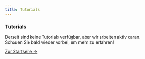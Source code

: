 ```yaml
---
title: Tutorials
---
```


<div class="card">
  <h3>Tutorials</h3>
  <p>Derzeit sind keine Tutorials verfügbar, aber wir arbeiten aktiv daran. Schauen Sie bald wieder vorbei, um mehr zu erfahren!</p>
  <a href="../" class="card-link">Zur Startseite &rarr;</a>
</div>
